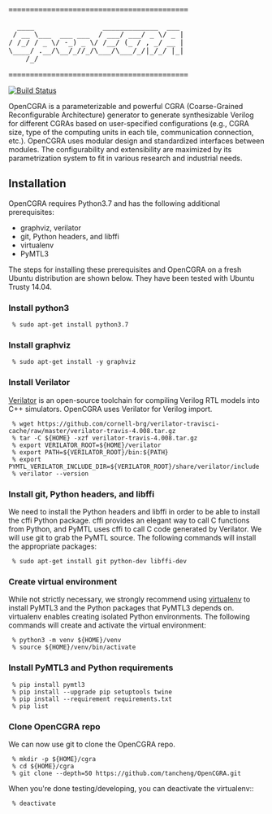 <pre>
==========================================

  ____                _____________  ___ 
 / __ \___  ___ ___  / ___/ ___/ _ \/ _ |
/ /_/ / _ \/ -_) _ \/ /__/ (_ / , _/ __ |
\____/ .__/\__/_//_/\___/\___/_/|_/_/ |_|
    /_/                                  

==========================================
</pre>
[![Build Status](https://travis-ci.com/tancheng/OpenCGRA.svg?token=yazoBFLC1ynpzdD4wAEP&branch=master)](https://travis-ci.com/github/tancheng/OpenCGRA)

OpenCGRA is a parameterizable and powerful CGRA (Coarse-Grained Reconfigurable Architecture) generator to generate synthesizable Verilog for different CGRAs based on user-specified configurations (e.g., CGRA size, type of the computing units in each tile, communication connection, etc.). OpenCGRA uses modular design and standardized interfaces between modules. The configurability and extensibility are maximized by its parametrization system to fit in various research and industrial needs.

Installation
--------------------------------------------------------

OpenCGRA requires Python3.7 and has the following additional prerequisites:

 - graphviz, verilator
 - git, Python headers, and libffi
 - virtualenv
 - PyMTL3

The steps for installing these prerequisites and OpenCGRA on a fresh Ubuntu
distribution are shown below. They have been tested with Ubuntu Trusty
14.04.

### Install python3

```
 % sudo apt-get install python3.7
```

### Install graphviz

```
 % sudo apt-get install -y graphviz
```

### Install Verilator

[Verilator][4] is an open-source toolchain for compiling Verilog RTL
models into C++ simulators. OpenCGRA uses Verilator for Verilog import.

```
 % wget https://github.com/cornell-brg/verilator-travisci-cache/raw/master/verilator-travis-4.008.tar.gz
 % tar -C ${HOME} -xzf verilator-travis-4.008.tar.gz
 % export VERILATOR_ROOT=${HOME}/verilator
 % export PATH=${VERILATOR_ROOT}/bin:${PATH}
 % export PYMTL_VERILATOR_INCLUDE_DIR=${VERILATOR_ROOT}/share/verilator/include
 % verilator --version
```

 [4]: http://www.veripool.org/wiki/verilator

### Install git, Python headers, and libffi

We need to install the Python headers and libffi in order to be able to
install the cffi Python package. cffi provides an elegant way to call C
functions from Python, and PyMTL uses cffi to call C code generated by
Verilator. We will use git to grab the PyMTL source. The following
commands will install the appropriate packages:

```
 % sudo apt-get install git python-dev libffi-dev
```

### Create virtual environment

While not strictly necessary, we strongly recommend using [virtualenv][5]
to install PyMTL3 and the Python packages that PyMTL3 depends on.
virtualenv enables creating isolated Python environments. The following
commands will create and activate the virtual environment:

```
 % python3 -m venv ${HOME}/venv
 % source ${HOME}/venv/bin/activate
```

 [5]: https://virtualenv.pypa.io/en/latest/

### Install PyMTL3 and Python requirements

```
 % pip install pymtl3
 % pip install --upgrade pip setuptools twine
 % pip install --requirement requirements.txt
 % pip list
```

### Clone OpenCGRA repo

We can now use git to clone the OpenCGRA repo.

```
 % mkdir -p ${HOME}/cgra
 % cd ${HOME}/cgra
 % git clone --depth=50 https://github.com/tancheng/OpenCGRA.git
```

When you're done testing/developing, you can deactivate the virtualenv::

```
 % deactivate
```
